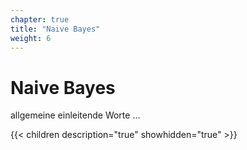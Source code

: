 ```yaml
---
chapter: true
title: "Naive Bayes"
weight: 6
---
```



# Naive Bayes

allgemeine einleitende Worte ...


{{< children description="true" showhidden="true" >}}
